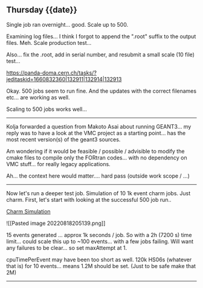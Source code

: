 ## Thursday {{date}}

Single job ran overnight...  good.  Scale up to 500.

Examining log files... I think I forgot to append the ".root" suffix to the output files.  Meh.  Scale production test...

Also... fix the .root, add in serial number, and resubmit a small scale (10 file) test...

https://panda-doma.cern.ch/tasks/?jeditaskid=1660832360|132911|132914|132913

Okay.  500 jobs seem to run fine.  And the updates with the correct filenames etc... are working as well.

Scaling to 500 jobs works well... 

------------

Kolja forwarded a question from Makoto Asai about running GEANT3... my reply was to have a look at the VMC project as a starting point... has the most recent version(s) of the geant3 sources.

Am wondering if it would be feasible / possible / advisible to modify the cmake files to compile only the FORtran codes...  with no dependency on VMC stuff... for really legacy applications.

Ah... the context here would matter.... hard pass (outside work scope / ...)

----------------

Now let's run a deeper test job.  Simulation of 10 1k event charm jobs.  Just charm.  First, let's start with looking at the successful 500 job run..

[Charm Simulation](https://panda-doma.cern.ch/tasks/?jeditaskid=132534|132536#plots)

![[Pasted image 20220818205139.png]]

15 events generated ... approx 1k seconds / job.  So with a 2h (7200 s) time limit... could scale this up to ~100 events... with a few jobs failing.  Will want any failures to be clear... so set maxAttempt at 1.

cpuTimePerEvent may have been too short as well.  120k HS06s (whatever that is) for 10 events... means 1.2M should be set.  (Just to be safe make that 2M)


------------------------




